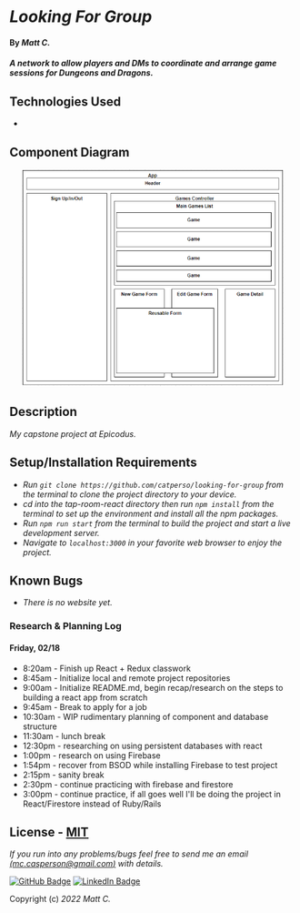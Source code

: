 # _Looking For Group_

#### By _**Matt C.**_

#### _A network to allow players and DMs to coordinate and arrange game sessions for Dungeons and Dragons._

## Technologies Used

* 

## Component Diagram

<p align="center">
<img src="src/img/component-diagram.png" height="382px">
</p>

## Description

_My capstone project at Epicodus._

## Setup/Installation Requirements

* _Run `git clone https://github.com/catperso/looking-for-group` from the terminal to clone the project directory to your device._
* _cd into the tap-room-react directory then run `npm install` from the terminal to set up the environment and install all the npm packages._
* _Run `npm run start` from the terminal to build the project and start a live development server._
* _Navigate to `localhost:3000` in your favorite web browser to enjoy the project._

## Known Bugs

* _There is no website yet._

### Research & Planning Log
#### Friday, 02/18
* 8:20am - Finish up React + Redux classwork
* 8:45am - Initialize local and remote project repositories
* 9:00am - Initialize README.md, begin recap/research on the steps to building a react app from scratch
* 9:45am - Break to apply for a job
* 10:30am - WIP rudimentary planning of component and database structure
* 11:30am - lunch break
* 12:30pm - researching on using persistent databases with react
* 1:00pm - research on using Firebase
* 1:54pm - recover from BSOD while installing Firebase to test project
* 2:15pm - sanity break
* 2:30pm - continue practicing with firebase and firestore
* 3:00pm - continue practice, if all goes well I'll be doing the project in React/Firestore instead of Ruby/Rails

## License - [MIT](https://opensource.org/licenses/MIT)

_If you run into any problems/bugs feel free to send me an email [(mc.casperson@gmail.com)](mailto:mc.casperson@gmail.com) with details._

[![GitHub Badge](https://img.shields.io/badge/GitHub-100000?style=for-the-badge&logo=github&logoColor=white)](https://github.com/catperso)
[![LinkedIn Badge](https://img.shields.io/badge/LinkedIn-0077B5?style=for-the-badge&logo=linkedin&logoColor=white)](https://www.linkedin.com/in/matthew-casperson/)

Copyright (c) _2022_ _Matt C._